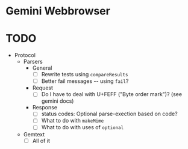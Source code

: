 # Gemini Webbrowser


# TODO
- Protocol
  - Parsers
    - General
      - [ ] Rewrite tests using `compareResults`
      - [ ] Better fail messages -- using `fail`?
    - Request
      - [ ] Do I have to deal with U+FEFF ("Byte order mark")? (see gemini docs)
    - Response
      - [ ] status codes: Optional parse-exection based on code?
      - [ ] What to do with `makeMime`
      - [ ] What to do with uses of `optional`
  - Gemtext
    - [ ] All of it
